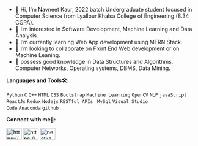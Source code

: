 - 👋 Hi, I'm Navneet Kaur, 2022 batch Undergraduate student focused in Computer Science from Lyallpur Khalsa College of Engineering (8.34 CGPA). 
- 👀 I’m interested in Software Development, Machine Learning and Data Analysis. 
- 🌱 I’m currently learning Web App development using MERN Stack.
- 💞️ I’m looking to collaborate on Front End Web development or on Machine Leaning.
- 💬 possess good knowledge in Data Structures and Algorithms, Computer Networks, Operating systems, DBMS, Data Mining.

 

<b> Languages and Tools🛠: </b>

<code>Python</code>
<code>C</code> 
<code>C++</code>
<code>HTML</code>
<code>CSS</code>
<code>Bootstrap</code>
<code>Machine Learning</code>
<code>OpenCV</code>
<code>NLP</code>
<code>javaScript</code>
<code>ReactJs</code>
<code>Redux</code>
<code>Nodejs</code>
<code>RESTful APIs </code>
<code>MySql</code>
<code>Visual Studio Code</code>
<code>Anaconda</code>
<code>github</code>




<b> Connect with me🤝: </b>



<a href="https://github.com/Neet2202" target="blank"><img align="center" src="https://cdn.jsdelivr.net/npm/simple-icons@3.0.1/icons/github.svg" alt="https://github.com/Neet2202" height="30" width="40" /></a>
<a href="https://www.linkedin.com/in/navneet-kaur1" target="blank"><img align="center" src="https://cdn.jsdelivr.net/npm/simple-icons@3.0.1/icons/linkedin.svg" alt="https://www.linkedin.com/in/navneet-kaur1/" height="30" width="40" /></a>
<a href="https://www.hackerrank.com/neetkaur2202" target="blank"><img align="center" src="https://cdn.jsdelivr.net/npm/simple-icons@3.0.1/icons/hackerrank.svg" alt="neetkaur2202" height="30" width="40" /></a>

<br/>

</details>
<!--   
### Show ❤️ by 🌟 my [repositories]()! -->

</div>

<!---
Neet2202/Neet2202 is a ✨ special ✨ repository because its `README.md` (this file) appears on your GitHub profile.
You can click the Preview link to take a look at your changes.
--->
